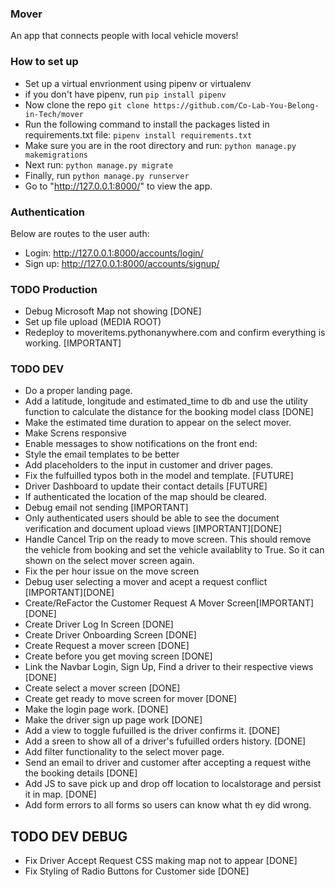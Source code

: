 ### Mover

An app that connects people with local vehicle movers!

### How to set up

- Set up a virtual envrionment using pipenv or virtualenv
- if you don't have pipenv, run `pip install pipenv`
- Now clone the repo `git clone https://github.com/Co-Lab-You-Belong-in-Tech/mover`
- Run the following command to install the packages listed in requirements.txt file: `pipenv install requirements.txt`
- Make sure you are in the root directory and run: `python manage.py makemigrations`
- Next run: `python manage.py migrate`
- Finally, run `python manage.py runserver`
- Go to "http://127.0.0.1:8000/" to view the app.

### Authentication

Below are routes to the user auth:
- Login: http://127.0.0.1:8000/accounts/login/
- Sign up: http://127.0.0.1:8000/accounts/signup/

### TODO Production
- Debug Microsoft Map not showing [DONE]
- Set up file upload (MEDIA ROOT)
- Redeploy to moveritems.pythonanywhere.com and confirm everything is working. [IMPORTANT]


### TODO DEV
- Do a proper landing page.
- Add a latitude, longitude and estimated_time to db and use the utility function to calculate the distance for the booking model class [DONE]
- Make the estimated time duration to appear on the select mover.
- Make Screns responsive
- Enable messages to show notifications on the front end:
- Style the email templates to be better
- Add placeholders to the input in customer and driver pages.
- Fix the fulfuilled typos both in the model and template. [FUTURE]
- Driver Dashboard to update their contact details [FUTURE]
- If authenticated the location of the map should be cleared.
- Debug email not sending [IMPORTANT]
- Only authenticated users should be able to see the document verification and document upload views [IMPORTANT][DONE]
- Handle Cancel Trip on the ready to move screen. This should remove the vehicle from booking and set the
vehicle availablity to True. So it can shown on the select mover screen again.
- Fix the per hour issue on the move screen
- Debug user selecting a mover and acept a request conflict [IMPORTANT][DONE]
- Create/ReFactor the Customer Request A Mover Screen[IMPORTANT][DONE]
- Create Driver Log In Screen [DONE]
- Create Driver Onboarding Screen [DONE]
- Create Request a mover screen [DONE]
- Create before you get moving screen [DONE]
- Link the Navbar Login, Sign Up, Find a driver to their respective views [DONE]
- Create select a mover screen [DONE]
- Create get ready to move screen for mover [DONE]
- Make the login page work. [DONE]
- Make the driver sign up page work [DONE]
- Add a view to toggle fufuilled is the driver confirms it. [DONE]
- Add a sreen to show all of a driver's fufuilled orders history. [DONE]
- Add filter functionality to the select mover page.
- Send an email to driver and customer after accepting a request withe the booking details [DONE]
- Add JS to save pick up and drop off location to localstorage and persist it in map. [DONE]
- Add form errors to all forms so users can know what th
ey did wrong.

## TODO DEV DEBUG
- Fix Driver Accept Request CSS making map not to appear [DONE]
- Fix Styling of Radio Buttons for Customer side [DONE]
